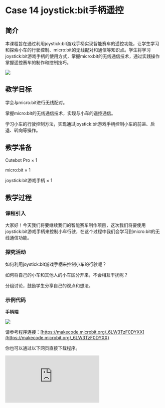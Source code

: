 ﻿---
sidebar_position: 14
sidebar_label: case 14 joystick:bit手柄遥控
---

# Case 14 joystick:bit手柄遥控

## 简介

本课程旨在通过利用joystick:bit游戏手柄实现智能赛车的遥控功能，让学生学习和探索小车的行驶控制、micro:bit的无线配对和通信等知识点。学生将学习joystick:bit游戏手柄的使用方式，掌握micro:bit的无线通信技术，通过实践操作掌握遥控赛车的制作和控制技巧。

![](https://wiki-media-ef.oss-cn-hongkong.aliyuncs.com/docs/microbit/microbit-smart-car/microbit-smart-cutebot-pro/cases-libraries/remote-control/images/cutebot-pro-case-14-01.png)

## 教学目标

学会与micro:bit进行无线配对。

掌握micro:bit的无线通信技术，实现与小车的遥控通信。

学习小车的行驶控制方法，实现通过joystick:bit游戏手柄控制小车的前进、后退、转向等操作。


## 教学准备

Cutebot Pro × 1

micro:bit × 1

joystick:bit游戏手柄 × 1

## 教学过程

### 课程引入

大家好！今天我们将要继续我们的智能赛车制作项目，这次我们将要使用joystick:bit游戏手柄来控制小车行驶，在这个过程中我们会学习到micro:bit的无线通信功能。

### 探究活动

如何利用joystick:bit游戏手柄来控制小车的行驶呢？

如何将自己的小车和其他人的小车区分开来，不会相互干扰呢？

分组讨论，鼓励学生分享自己的观点和想法。

### 示例代码

**手柄端**

![](https://wiki-media-ef.oss-cn-hongkong.aliyuncs.com/docs/microbit/microbit-smart-car/microbit-smart-cutebot-pro/cases-libraries/remote-control/images/cutebot-pro-case-14-02.png)

请参考程序连接：[https://makecode.microbit.org/_6LW3TzF0DYXX](https://makecode.microbit.org/_6LW3TzF0DYXX)

你也可以通过以下网页直接下载程序。

<div
    style={{
        position: 'relative',
        paddingBottom: '60%',
        overflow: 'hidden',
    }}
>
    <iframe
        src="https://makecode.microbit.org/_6LW3TzF0DYXX"
        frameborder="0"
        sandbox="allow-popups allow-forms allow-scripts allow-same-origin"
        style={{
            position: 'absolute',
            width: '100%',
            height: '100%',
        }}
    />
</div>

**小车端**

### 案例展示

![](https://wiki-media-ef.oss-cn-hongkong.aliyuncs.com/docs/microbit/microbit-smart-car/microbit-smart-cutebot-pro/cases-libraries/remote-control/images/cutebot-pro-case-14-03.png)

请参考程序连接：[https://makecode.microbit.org/S07936-83398-83444-58201](https://makecode.microbit.org/S07936-83398-83444-58201)

你也可以通过以下网页直接下载程序。

<div
    style={{
        position: 'relative',
        paddingBottom: '60%',
        overflow: 'hidden',
    }}
>
    <iframe
        src="https://makecode.microbit.org/S07936-83398-83444-58201"
        frameborder="0"
        sandbox="allow-popups allow-forms allow-scripts allow-same-origin"
        style={{
            position: 'absolute',
            width: '100%',
            height: '100%',
        }}
    />
</div>

## 总结与反思

回顾课程内容，提醒学生掌握了哪些知识和技能。

引导学生讨论他们在制作过程中遇到的问题和困难，以及如何解决这些问题。

## 延伸活动

让学生尝试不仅仅是控制小车行驶，还可以通过游戏手柄上的按键控制小车的灯光效果或者切换巡线、避障、遥控等功能。
